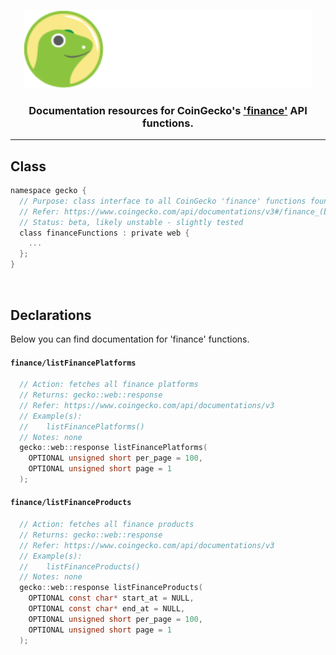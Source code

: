 <p align="center">
  <img width="460" height="125" src="/images/coingecko.jpg">
</p>
<h3 align="center">Documentation resources for CoinGecko's <a href="https://www.coingecko.com/api/documentations/v3#/finance_(beta)">'finance'</a> API functions.</h3>
<hr>

<h2>Class</h2>

```c
namespace gecko {
  // Purpose: class interface to all CoinGecko 'finance' functions found below
  // Refer: https://www.coingecko.com/api/documentations/v3#/finance_(beta)
  // Status: beta, likely unstable - slightly tested
  class financeFunctions : private web {
    ...
  };
}
```

<br>

<h2>Declarations</h2>
<p>Below you can find documentation for 'finance' functions.</p>

<h4><code>finance/listFinancePlatforms</code></h4>

```c
  // Action: fetches all finance platforms
  // Returns: gecko::web::response
  // Refer: https://www.coingecko.com/api/documentations/v3
  // Example(s):
  //    listFinancePlatforms()
  // Notes: none
  gecko::web::response listFinancePlatforms(
    OPTIONAL unsigned short per_page = 100,
    OPTIONAL unsigned short page = 1
  );
```

<h4><code>finance/listFinanceProducts</code></h4>

```c
  // Action: fetches all finance products
  // Returns: gecko::web::response
  // Refer: https://www.coingecko.com/api/documentations/v3
  // Example(s):
  //    listFinanceProducts()
  // Notes: none
  gecko::web::response listFinanceProducts(
    OPTIONAL const char* start_at = NULL,
    OPTIONAL const char* end_at = NULL,
    OPTIONAL unsigned short per_page = 100,
    OPTIONAL unsigned short page = 1
  );
```

